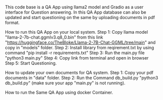 This code base is a QA App using llama2 model and Gradio as a user interface for Question answering. In this QA App database can also be updated and start questioning on the same by uploading documents in pdf format. 

How to run this QA App on your local system.
  Step 1: Copy llama model "llama-2-7b-chat.ggmlv3.q8_0.bin" from this link "https://huggingface.co/TheBloke/Llama-2-7B-Chat-GGML/tree/main" and copy in "models" folder.
  Step 2: Install library from reqirement.txt by using command "pip install -r requirements.txt"
  Step 3: Run the main.py file "python3 main.py"
  Step 4: Copy link from terminal and open in browser 
  Step 5: Start Questioning.
  
How to update your own documents for QA system.
  Step 1: Copy your pdf documents in "data" folder.
  Step 2: Run the Command db_build.py "python3 db_build.py" (make sure your app "main.py" is not running).

  
How to run the Same QA App using docker Container.
